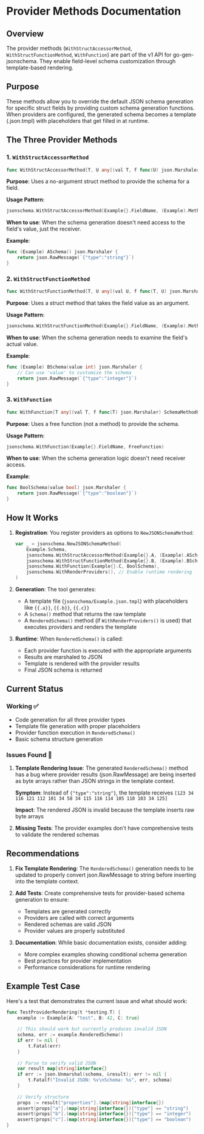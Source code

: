 # Provider Methods Documentation

## Overview

The provider methods (`WithStructAccessorMethod`, `WithStructFunctionMethod`, `WithFunction`) are part of the v1 API for go-gen-jsonschema. They enable field-level schema customization through template-based rendering.

## Purpose

These methods allow you to override the default JSON schema generation for specific struct fields by providing custom schema generation functions. When providers are configured, the generated schema becomes a template (.json.tmpl) with placeholders that get filled in at runtime.

## The Three Provider Methods

### 1. `WithStructAccessorMethod`
```go
func WithStructAccessorMethod[T, U any](val T, f func(U) json.Marshaler) SchemaMethodOption
```

**Purpose**: Uses a no-argument struct method to provide the schema for a field.

**Usage Pattern**:
```go
jsonschema.WithStructAccessorMethod(Example{}.FieldName, (Example).MethodName)
```

**When to use**: When the schema generation doesn't need access to the field's value, just the receiver.

**Example**:
```go
func (Example) ASchema() json.Marshaler {
    return json.RawMessage(`{"type":"string"}`)
}
```

### 2. `WithStructFunctionMethod`
```go
func WithStructFunctionMethod[T, U any](val U, f func(T, U) json.Marshaler) SchemaMethodOption
```

**Purpose**: Uses a struct method that takes the field value as an argument.

**Usage Pattern**:
```go
jsonschema.WithStructFunctionMethod(Example{}.FieldName, (Example).MethodName)
```

**When to use**: When the schema generation needs to examine the field's actual value.

**Example**:
```go
func (Example) BSchema(value int) json.Marshaler {
    // Can use 'value' to customize the schema
    return json.RawMessage(`{"type":"integer"}`)
}
```

### 3. `WithFunction`
```go
func WithFunction[T any](val T, f func(T) json.Marshaler) SchemaMethodOption
```

**Purpose**: Uses a free function (not a method) to provide the schema.

**Usage Pattern**:
```go
jsonschema.WithFunction(Example{}.FieldName, FreeFunction)
```

**When to use**: When the schema generation logic doesn't need receiver access.

**Example**:
```go
func BoolSchema(value bool) json.Marshaler {
    return json.RawMessage(`{"type":"boolean"}`)
}
```

## How It Works

1. **Registration**: You register providers as options to `NewJSONSchemaMethod`:
   ```go
   var _ = jsonschema.NewJSONSchemaMethod(
       Example.Schema,
       jsonschema.WithStructAccessorMethod(Example{}.A, (Example).ASchema),
       jsonschema.WithStructFunctionMethod(Example{}.B, (Example).BSchema),
       jsonschema.WithFunction(Example{}.C, BoolSchema),
       jsonschema.WithRenderProviders(), // Enable runtime rendering
   )
   ```

2. **Generation**: The tool generates:
   - A template file (`jsonschema/Example.json.tmpl`) with placeholders like `{{.a}}`, `{{.b}}`, `{{.c}}`
   - A `Schema()` method that returns the raw template
   - A `RenderedSchema()` method (if `WithRenderProviders()` is used) that executes providers and renders the template

3. **Runtime**: When `RenderedSchema()` is called:
   - Each provider function is executed with the appropriate arguments
   - Results are marshaled to JSON
   - Template is rendered with the provider results
   - Final JSON schema is returned

## Current Status

### Working ✅
- Code generation for all three provider types
- Template file generation with proper placeholders
- Provider function execution in `RenderedSchema()`
- Basic schema structure generation

### Issues Found 🔧
1. **Template Rendering Issue**: The generated `RenderedSchema()` method has a bug where provider results (json.RawMessage) are being inserted as byte arrays rather than JSON strings in the template context.

   **Symptom**: Instead of `{"type":"string"}`, the template receives `[123 34 116 121 112 101 34 58 34 115 116 114 105 110 103 34 125]`

   **Impact**: The rendered JSON is invalid because the template inserts raw byte arrays

2. **Missing Tests**: The provider examples don't have comprehensive tests to validate the rendered schemas

## Recommendations

1. **Fix Template Rendering**: The `RenderedSchema()` generation needs to be updated to properly convert json.RawMessage to string before inserting into the template context.

2. **Add Tests**: Create comprehensive tests for provider-based schema generation to ensure:
   - Templates are generated correctly
   - Providers are called with correct arguments
   - Rendered schemas are valid JSON
   - Provider values are properly substituted

3. **Documentation**: While basic documentation exists, consider adding:
   - More complex examples showing conditional schema generation
   - Best practices for provider implementation
   - Performance considerations for runtime rendering

## Example Test Case

Here's a test that demonstrates the current issue and what should work:

```go
func TestProviderRendering(t *testing.T) {
    example := Example{A: "test", B: 42, C: true}
    
    // This should work but currently produces invalid JSON
    schema, err := example.RenderedSchema()
    if err != nil {
        t.Fatal(err)
    }
    
    // Parse to verify valid JSON
    var result map[string]interface{}
    if err := json.Unmarshal(schema, &result); err != nil {
        t.Fatalf("Invalid JSON: %v\nSchema: %s", err, schema)
    }
    
    // Verify structure
    props := result["properties"].(map[string]interface{})
    assert(props["a"].(map[string]interface{})["type"] == "string")
    assert(props["b"].(map[string]interface{})["type"] == "integer")
    assert(props["c"].(map[string]interface{})["type"] == "boolean")
}
```